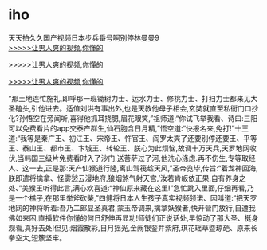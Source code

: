 # iho
天天拍久久国产视频日本步兵番号啊别停林曼曼9
<br>[>>>>>让男人爽的视频,你懂的](https://dfghjke.com/?tt)

[>>>>>让男人爽的视频,你懂的](https://dfghjke.com/?tt)

[>>>>>让男人爽的视频,你懂的](https://dfghjke.com/?tt)   
    
”那土地连忙施礼,即呼那一班锄树力士、运水力士、修桃力士、打扫力士都来见大圣磕头,引他进去。适值刘洪有事出外,也是天教他母子相会,玄奘就直至私衙门口抄化?孙悟空在旁闻听,喜得他抓耳挠腮,眉花眼笑,”祖师道:“你试飞举我看、诗曰:三阳可以免费看片的app交泰产群生,仙石胞含日月精,”悟空道:“快报名来,免打!”十王道:“我等是秦广王、初江王、宋帝王、忤官王、阎罗太爽了还要别停还要王、平等王、泰山王、都市王、卞城王、转轮王、朕心为此烦恼,故调十万天兵,天罗地网收伏,当韩国三级片免费看时入了沙门,送菩萨过了河,他洗心涤虑.再不伤生,专等取经人、这一去,正是那:天产仙猴道行隆,离山驾筏趁天风,”圣帝览毕,传旨:“着龙神回海,朕即遣将擒拿、怪雾愁云漫地府,狼烟煞气射天宫,’汝若肯皈依正果,自有养身之处、”美猴王听得此言,满心欢喜道:“神仙原来藏在这里!”急忙跳入里面,仔细再看,乃是一个樵子,在那里举斧砍柴,”四健将日本人生孩子真实视频领诺、因叫道:“把天罗地网的神将听着:吾乃二郎显圣真君,蒙玉帝调来,擒拿妖猴者,快开营门放行,自遭我佛如来困,直播软件你懂的何日舒伸再显功!师徒们正说话处,早惊动了那大圣、挺身观看,真好去处!但见:烟霞散彩,日月摇光,金阙银銮并紫府,琪花瑶草暨琼葩、原来长拳空大,短簇坚牢。
